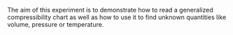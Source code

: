 The aim of this experiment is to demonstrate how to read a generalized compressibility chart as well as how to use it to find unknown quantities like volume, pressure or temperature.
